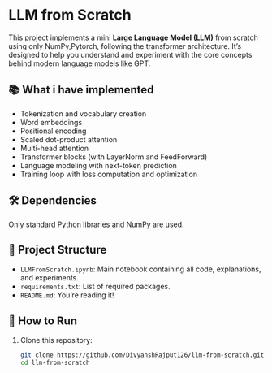 # LLM from Scratch

This project implements a mini **Large Language Model (LLM)** from scratch using only NumPy,Pytorch, following the transformer architecture. It’s designed to help you understand and experiment with the core concepts behind modern language models like GPT.

## 📚 What i have implemented

- Tokenization and vocabulary creation
- Word embeddings
- Positional encoding
- Scaled dot-product attention
- Multi-head attention
- Transformer blocks (with LayerNorm and FeedForward)
- Language modeling with next-token prediction
- Training loop with loss computation and optimization

## 🛠️ Dependencies

Only standard Python libraries and NumPy are used.

## 📁 Project Structure

- `LLMFromScratch.ipynb`: Main notebook containing all code, explanations, and experiments.
- `requirements.txt`: List of required packages.
- `README.md`: You’re reading it!

## 🚀 How to Run

1. Clone this repository:
   ```bash
   git clone https://github.com/DivyanshRajput126/llm-from-scratch.git
   cd llm-from-scratch
